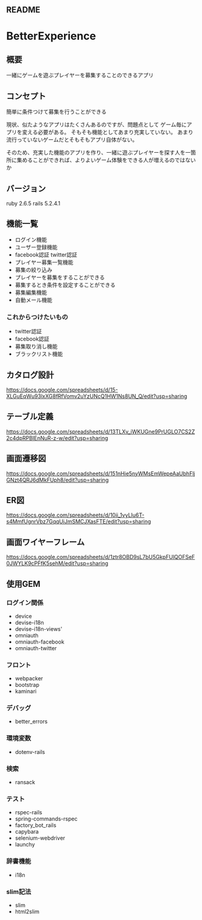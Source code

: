 
## README

# BetterExperience

## 概要

一緒にゲームを遊ぶプレイヤーを募集することのできるアプリ

## コンセプト

簡単に条件つけて募集を行うことができる

現状、似たようなアプリはたくさんあるのですが、問題点として
ゲーム毎にアプリを変える必要がある。
そもそも機能としてあまり充実していない。
あまり流行っていないゲームだとそもそもアプリ自体がない。

そのため、充実した機能のアプリを作り、一緒に遊ぶプレイヤーを探す人を一箇所に集めることができれば、よりよいゲーム体験をできる人が増えるのではないか

## バージョン

ruby 2.6.5
rails 5.2.4.1

## 機能一覧

* ログイン機能
* ユーザー登録機能
* facebook認証 twitter認証
* プレイヤー募集一覧機能
* 募集の絞り込み
* プレイヤーを募集をすることができる
* 募集するとき条件を設定することができる
* 募集編集機能
* 自動メール機能
### これからつけたいもの
* twitter認証
* facebook認証
* 募集取り消し機能
* ブラックリスト機能

## カタログ設計
https://docs.google.com/spreadsheets/d/15-XLGuEqWu93lxXG8fRfVomv2uYzUNcQ1HW1Ns8UN_Q/edit?usp=sharing

## テーブル定義
https://docs.google.com/spreadsheets/d/13TLXv_iWKUGne9PrUGLO7CS2Z2c4dpRPBIEnNuR-z-w/edit?usp=sharing

## 画面遷移図
https://docs.google.com/spreadsheets/d/151nHie5nyWMsEmWepeAaUbhFljGNzt4QRJ6dMkFUph8/edit?usp=sharing

## ER図
https://docs.google.com/spreadsheets/d/10ii_1vyLIu6T-s4MmfUgnrVbz7GqqUiJmSMCJXasFTE/edit?usp=sharing

## 画面ワイヤーフレーム
https://docs.google.com/spreadsheets/d/1ztr8OBD9sL7bU5GkpFUlQOFSeF0JWYLK9cPFfK5sehM/edit?usp=sharing

## 使用GEM
### ログイン関係
* device
* devise-i18n
* devise-i18n-views'
* omniauth
* omniauth-facebook
* omniauth-twitter

### フロント
* webpacker
* bootstrap
* kaminari

### デバッグ
* better_errors

### 環境変数
* dotenv-rails

### 検索
* ransack

### テスト
* rspec-rails
* spring-commands-rspec
* factory_bot_rails
* capybara
* selenium-webdriver
* launchy

### 辞書機能
* i18n

### slim記法
* slim
* html2slim